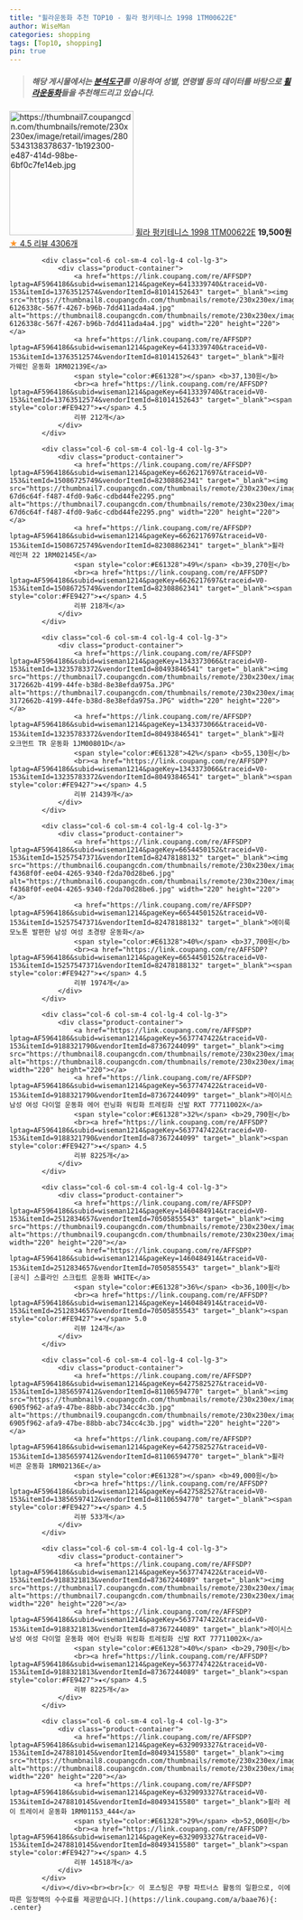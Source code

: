 ```yaml
---
title: "휠라운동화 추천 TOP10 - 휠라 펑키테니스 1998 1TM00622E"
author: WiseMan
categories: shopping
tags: [Top10, shopping]
pin: true
---
```


> ##### 해당 게시물에서는 [**분석도구**](https://itemscout.io/)를 이용하여 **성별**, **연령별** 등의 데이터를 바탕으로 [**휠라운동화**](https://link.coupang.com/a/baae76)들을 추천해드리고 있습니다.
<div class="container"><div class="row">
            <div class="col-6 col-sm-4 col-lg-4 col-lg-3">
                <div class="product-container">
                    <a href="https://link.coupang.com/re/AFFSDP?lptag=AF5964186&subid=wiseman1214&pageKey=6331037089&traceid=V0-153&itemId=13764421314&vendorItemId=81015054680" target="_blank"><img src="https://thumbnail7.coupangcdn.com/thumbnails/remote/230x230ex/image/retail/images/2805343138378637-1b192300-e487-414d-98be-6bf0c7fe14eb.jpg" alt="https://thumbnail7.coupangcdn.com/thumbnails/remote/230x230ex/image/retail/images/2805343138378637-1b192300-e487-414d-98be-6bf0c7fe14eb.jpg" width="220" height="220"></a>
                    <a href="https://link.coupang.com/re/AFFSDP?lptag=AF5964186&subid=wiseman1214&pageKey=6331037089&traceid=V0-153&itemId=13764421314&vendorItemId=81015054680" target="_blank">휠라 펑키테니스 1998 1TM00622E</a>
                    <span style="color:#E61328"></span> <b>19,500원</b>
                    <br><a href="https://link.coupang.com/re/AFFSDP?lptag=AF5964186&subid=wiseman1214&pageKey=6331037089&traceid=V0-153&itemId=13764421314&vendorItemId=81015054680" target="_blank"><span style="color:#FE9427">★</span> 4.5
                    리뷰 4306개</a>
                </div>
            </div>
            
            <div class="col-6 col-sm-4 col-lg-4 col-lg-3">
                <div class="product-container">
                    <a href="https://link.coupang.com/re/AFFSDP?lptag=AF5964186&subid=wiseman1214&pageKey=6413339740&traceid=V0-153&itemId=13763512574&vendorItemId=81014152643" target="_blank"><img src="https://thumbnail8.coupangcdn.com/thumbnails/remote/230x230ex/image/retail/images/1371363711314007-6126338c-567f-4267-b96b-7dd411ada4a4.jpg" alt="https://thumbnail8.coupangcdn.com/thumbnails/remote/230x230ex/image/retail/images/1371363711314007-6126338c-567f-4267-b96b-7dd411ada4a4.jpg" width="220" height="220"></a>
                    <a href="https://link.coupang.com/re/AFFSDP?lptag=AF5964186&subid=wiseman1214&pageKey=6413339740&traceid=V0-153&itemId=13763512574&vendorItemId=81014152643" target="_blank">휠라 가웨인 운동화 1RM02139E</a>
                    <span style="color:#E61328"></span> <b>37,130원</b>
                    <br><a href="https://link.coupang.com/re/AFFSDP?lptag=AF5964186&subid=wiseman1214&pageKey=6413339740&traceid=V0-153&itemId=13763512574&vendorItemId=81014152643" target="_blank"><span style="color:#FE9427">★</span> 4.5
                    리뷰 212개</a>
                </div>
            </div>
            
            <div class="col-6 col-sm-4 col-lg-4 col-lg-3">
                <div class="product-container">
                    <a href="https://link.coupang.com/re/AFFSDP?lptag=AF5964186&subid=wiseman1214&pageKey=6626217697&traceid=V0-153&itemId=15086725749&vendorItemId=82308862341" target="_blank"><img src="https://thumbnail7.coupangcdn.com/thumbnails/remote/230x230ex/image/retail/images/5802472931014477-67d6c64f-f487-4fd0-9a6c-cdbd44fe2295.png" alt="https://thumbnail7.coupangcdn.com/thumbnails/remote/230x230ex/image/retail/images/5802472931014477-67d6c64f-f487-4fd0-9a6c-cdbd44fe2295.png" width="220" height="220"></a>
                    <a href="https://link.coupang.com/re/AFFSDP?lptag=AF5964186&subid=wiseman1214&pageKey=6626217697&traceid=V0-153&itemId=15086725749&vendorItemId=82308862341" target="_blank">휠라 레인져 22 1RM02145E</a>
                    <span style="color:#E61328">49%</span> <b>39,270원</b>
                    <br><a href="https://link.coupang.com/re/AFFSDP?lptag=AF5964186&subid=wiseman1214&pageKey=6626217697&traceid=V0-153&itemId=15086725749&vendorItemId=82308862341" target="_blank"><span style="color:#FE9427">★</span> 4.5
                    리뷰 218개</a>
                </div>
            </div>
            
            <div class="col-6 col-sm-4 col-lg-4 col-lg-3">
                <div class="product-container">
                    <a href="https://link.coupang.com/re/AFFSDP?lptag=AF5964186&subid=wiseman1214&pageKey=1343373066&traceid=V0-153&itemId=13235783372&vendorItemId=80493846541" target="_blank"><img src="https://thumbnail7.coupangcdn.com/thumbnails/remote/230x230ex/image/retail/images/2812499353722484-3172662b-4199-44fe-b38d-8e38efda975a.JPG" alt="https://thumbnail7.coupangcdn.com/thumbnails/remote/230x230ex/image/retail/images/2812499353722484-3172662b-4199-44fe-b38d-8e38efda975a.JPG" width="220" height="220"></a>
                    <a href="https://link.coupang.com/re/AFFSDP?lptag=AF5964186&subid=wiseman1214&pageKey=1343373066&traceid=V0-153&itemId=13235783372&vendorItemId=80493846541" target="_blank">휠라 오크먼트 TR 운동화 1JM00801D</a>
                    <span style="color:#E61328">42%</span> <b>55,130원</b>
                    <br><a href="https://link.coupang.com/re/AFFSDP?lptag=AF5964186&subid=wiseman1214&pageKey=1343373066&traceid=V0-153&itemId=13235783372&vendorItemId=80493846541" target="_blank"><span style="color:#FE9427">★</span> 4.5
                    리뷰 21439개</a>
                </div>
            </div>
            
            <div class="col-6 col-sm-4 col-lg-4 col-lg-3">
                <div class="product-container">
                    <a href="https://link.coupang.com/re/AFFSDP?lptag=AF5964186&subid=wiseman1214&pageKey=6654450152&traceid=V0-153&itemId=15257547371&vendorItemId=82478188132" target="_blank"><img src="https://thumbnail6.coupangcdn.com/thumbnails/remote/230x230ex/image/retail/images/7182952298611202-f4368f0f-ee04-4265-9340-f2da70d28be6.jpg" alt="https://thumbnail6.coupangcdn.com/thumbnails/remote/230x230ex/image/retail/images/7182952298611202-f4368f0f-ee04-4265-9340-f2da70d28be6.jpg" width="220" height="220"></a>
                    <a href="https://link.coupang.com/re/AFFSDP?lptag=AF5964186&subid=wiseman1214&pageKey=6654450152&traceid=V0-153&itemId=15257547371&vendorItemId=82478188132" target="_blank">에이룩 모노톤 발편한 남성 여성 초경량 운동화</a>
                    <span style="color:#E61328">40%</span> <b>37,700원</b>
                    <br><a href="https://link.coupang.com/re/AFFSDP?lptag=AF5964186&subid=wiseman1214&pageKey=6654450152&traceid=V0-153&itemId=15257547371&vendorItemId=82478188132" target="_blank"><span style="color:#FE9427">★</span> 4.5
                    리뷰 1974개</a>
                </div>
            </div>
            
            <div class="col-6 col-sm-4 col-lg-4 col-lg-3">
                <div class="product-container">
                    <a href="https://link.coupang.com/re/AFFSDP?lptag=AF5964186&subid=wiseman1214&pageKey=5637747422&traceid=V0-153&itemId=9188321790&vendorItemId=87367244099" target="_blank"><img src="https://thumbnail8.coupangcdn.com/thumbnails/remote/230x230ex/image/vendor_inventory/2eb6/7437d33bb0740d9060888eca81c77d2a1f898c457d2aaebed0594070228b.jpg" alt="https://thumbnail8.coupangcdn.com/thumbnails/remote/230x230ex/image/vendor_inventory/2eb6/7437d33bb0740d9060888eca81c77d2a1f898c457d2aaebed0594070228b.jpg" width="220" height="220"></a>
                    <a href="https://link.coupang.com/re/AFFSDP?lptag=AF5964186&subid=wiseman1214&pageKey=5637747422&traceid=V0-153&itemId=9188321790&vendorItemId=87367244099" target="_blank">레이시스 남성 여성 다이얼 운동화 에어 런닝화 워킹화 트레킹화 신발 RXT 77711002X</a>
                    <span style="color:#E61328">32%</span> <b>29,790원</b>
                    <br><a href="https://link.coupang.com/re/AFFSDP?lptag=AF5964186&subid=wiseman1214&pageKey=5637747422&traceid=V0-153&itemId=9188321790&vendorItemId=87367244099" target="_blank"><span style="color:#FE9427">★</span> 4.5
                    리뷰 8225개</a>
                </div>
            </div>
            
            <div class="col-6 col-sm-4 col-lg-4 col-lg-3">
                <div class="product-container">
                    <a href="https://link.coupang.com/re/AFFSDP?lptag=AF5964186&subid=wiseman1214&pageKey=1460484914&traceid=V0-153&itemId=2512834657&vendorItemId=70505855543" target="_blank"><img src="https://thumbnail9.coupangcdn.com/thumbnails/remote/230x230ex/image/vendor_inventory/ba47/c3ef02605ab47ef2e9d6c96ec9bd4f9c5d34788389d705e11ec62c94cb46.jpg" alt="https://thumbnail9.coupangcdn.com/thumbnails/remote/230x230ex/image/vendor_inventory/ba47/c3ef02605ab47ef2e9d6c96ec9bd4f9c5d34788389d705e11ec62c94cb46.jpg" width="220" height="220"></a>
                    <a href="https://link.coupang.com/re/AFFSDP?lptag=AF5964186&subid=wiseman1214&pageKey=1460484914&traceid=V0-153&itemId=2512834657&vendorItemId=70505855543" target="_blank">휠라 [공식] 스플라인 스크립트 운동화 WHITE</a>
                    <span style="color:#E61328">36%</span> <b>36,100원</b>
                    <br><a href="https://link.coupang.com/re/AFFSDP?lptag=AF5964186&subid=wiseman1214&pageKey=1460484914&traceid=V0-153&itemId=2512834657&vendorItemId=70505855543" target="_blank"><span style="color:#FE9427">★</span> 5.0
                    리뷰 124개</a>
                </div>
            </div>
            
            <div class="col-6 col-sm-4 col-lg-4 col-lg-3">
                <div class="product-container">
                    <a href="https://link.coupang.com/re/AFFSDP?lptag=AF5964186&subid=wiseman1214&pageKey=6427582527&traceid=V0-153&itemId=13856597412&vendorItemId=81106594770" target="_blank"><img src="https://thumbnail9.coupangcdn.com/thumbnails/remote/230x230ex/image/retail/images/2805377434263287-6905f962-afa9-47be-88bb-abc734cc4c3b.jpg" alt="https://thumbnail9.coupangcdn.com/thumbnails/remote/230x230ex/image/retail/images/2805377434263287-6905f962-afa9-47be-88bb-abc734cc4c3b.jpg" width="220" height="220"></a>
                    <a href="https://link.coupang.com/re/AFFSDP?lptag=AF5964186&subid=wiseman1214&pageKey=6427582527&traceid=V0-153&itemId=13856597412&vendorItemId=81106594770" target="_blank">휠라 비콘 운동화 1RM02136E</a>
                    <span style="color:#E61328"></span> <b>49,000원</b>
                    <br><a href="https://link.coupang.com/re/AFFSDP?lptag=AF5964186&subid=wiseman1214&pageKey=6427582527&traceid=V0-153&itemId=13856597412&vendorItemId=81106594770" target="_blank"><span style="color:#FE9427">★</span> 4.5
                    리뷰 533개</a>
                </div>
            </div>
            
            <div class="col-6 col-sm-4 col-lg-4 col-lg-3">
                <div class="product-container">
                    <a href="https://link.coupang.com/re/AFFSDP?lptag=AF5964186&subid=wiseman1214&pageKey=5637747422&traceid=V0-153&itemId=9188321813&vendorItemId=87367244089" target="_blank"><img src="https://thumbnail7.coupangcdn.com/thumbnails/remote/230x230ex/image/vendor_inventory/a3ec/168aa113931283c7551574f9c5140cc21f857fc1ef16f1015a0c46b31533.jpg" alt="https://thumbnail7.coupangcdn.com/thumbnails/remote/230x230ex/image/vendor_inventory/a3ec/168aa113931283c7551574f9c5140cc21f857fc1ef16f1015a0c46b31533.jpg" width="220" height="220"></a>
                    <a href="https://link.coupang.com/re/AFFSDP?lptag=AF5964186&subid=wiseman1214&pageKey=5637747422&traceid=V0-153&itemId=9188321813&vendorItemId=87367244089" target="_blank">레이시스 남성 여성 다이얼 운동화 에어 런닝화 워킹화 트레킹화 신발 RXT 77711002X</a>
                    <span style="color:#E61328">40%</span> <b>29,790원</b>
                    <br><a href="https://link.coupang.com/re/AFFSDP?lptag=AF5964186&subid=wiseman1214&pageKey=5637747422&traceid=V0-153&itemId=9188321813&vendorItemId=87367244089" target="_blank"><span style="color:#FE9427">★</span> 4.5
                    리뷰 8225개</a>
                </div>
            </div>
            
            <div class="col-6 col-sm-4 col-lg-4 col-lg-3">
                <div class="product-container">
                    <a href="https://link.coupang.com/re/AFFSDP?lptag=AF5964186&subid=wiseman1214&pageKey=6329093327&traceid=V0-153&itemId=2478810145&vendorItemId=80493415580" target="_blank"><img src="https://thumbnail8.coupangcdn.com/thumbnails/remote/230x230ex/image/rs_quotation_api/m3t7u6nj/1334485df372455494c76097c71c5612.jpg" alt="https://thumbnail8.coupangcdn.com/thumbnails/remote/230x230ex/image/rs_quotation_api/m3t7u6nj/1334485df372455494c76097c71c5612.jpg" width="220" height="220"></a>
                    <a href="https://link.coupang.com/re/AFFSDP?lptag=AF5964186&subid=wiseman1214&pageKey=6329093327&traceid=V0-153&itemId=2478810145&vendorItemId=80493415580" target="_blank">휠라 레이 트레이서 운동화 1RM01153_444</a>
                    <span style="color:#E61328">29%</span> <b>52,060원</b>
                    <br><a href="https://link.coupang.com/re/AFFSDP?lptag=AF5964186&subid=wiseman1214&pageKey=6329093327&traceid=V0-153&itemId=2478810145&vendorItemId=80493415580" target="_blank"><span style="color:#FE9427">★</span> 4.5
                    리뷰 14518개</a>
                </div>
            </div>
            </div></div><br><br>[👉 이 포스팅은 쿠팡 파트너스 활동의 일환으로, 이에 따른 일정액의 수수료를 제공받습니다.](https://link.coupang.com/a/baae76){: .center}